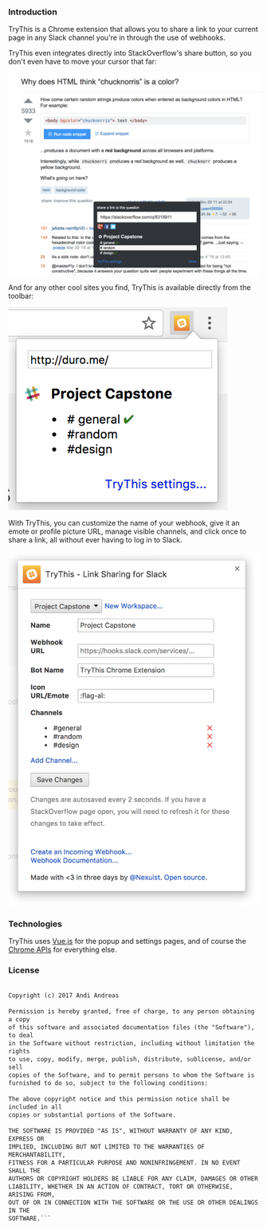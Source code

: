 ### Introduction

TryThis is a Chrome extension that allows you to share a link to your current page in any Slack channel you're in through the use of webhooks.

TryThis even integrates directly into StackOverflow's share button, so you don't even have to move your cursor that far:

<img src="screenshots/so.png" alt="StackOverflow Integration" />

And for any other cool sites you find, TryThis is available directly from the toolbar:

<img src="screenshots/popup.png" alt="Toolbar popup" />

 With TryThis, you can customize the name of your webhook, give it an emote or profile picture URL, manage visible channels, and click once to share a link, all without ever having to log in to Slack.

 <img src="screenshots/settings.png" alt="Settings modal" />

### Technologies

TryThis uses [Vue.js](https://vuejs.org) for the popup and settings pages, and of course the [Chrome APIs](https://developer.chrome.com/extensions/api_index) for everything else.

### License

```MIT License

Copyright (c) 2017 Andi Andreas

Permission is hereby granted, free of charge, to any person obtaining a copy
of this software and associated documentation files (the "Software"), to deal
in the Software without restriction, including without limitation the rights
to use, copy, modify, merge, publish, distribute, sublicense, and/or sell
copies of the Software, and to permit persons to whom the Software is
furnished to do so, subject to the following conditions:

The above copyright notice and this permission notice shall be included in all
copies or substantial portions of the Software.

THE SOFTWARE IS PROVIDED "AS IS", WITHOUT WARRANTY OF ANY KIND, EXPRESS OR
IMPLIED, INCLUDING BUT NOT LIMITED TO THE WARRANTIES OF MERCHANTABILITY,
FITNESS FOR A PARTICULAR PURPOSE AND NONINFRINGEMENT. IN NO EVENT SHALL THE
AUTHORS OR COPYRIGHT HOLDERS BE LIABLE FOR ANY CLAIM, DAMAGES OR OTHER
LIABILITY, WHETHER IN AN ACTION OF CONTRACT, TORT OR OTHERWISE, ARISING FROM,
OUT OF OR IN CONNECTION WITH THE SOFTWARE OR THE USE OR OTHER DEALINGS IN THE
SOFTWARE.```